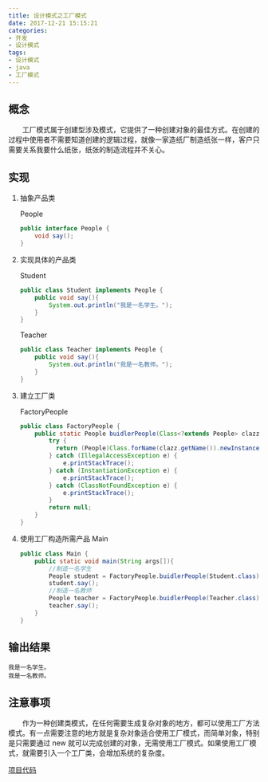```yaml
---
title: 设计模式之工厂模式
date: 2017-12-21 15:15:21
categories:
- 开发
- 设计模式
tags:
- 设计模式
- java
- 工厂模式
---
```

## 概念
　　工厂模式属于创建型涉及模式，它提供了一种创建对象的最佳方式。在创建的过程中使用者不需要知道创建的逻辑过程，就像一家造纸厂制造纸张一样，客户只需要关系我要什么纸张，纸张的制造流程并不关心。
<!--more-->
## 实现

 1. 抽象产品类 
    
    People
    ```java
    public interface People {
        void say();
    }
    ```

 2. 实现具体的产品类  
 
    Student
    ```java
    public class Student implements People {
        public void say(){
            System.out.println("我是一名学生。");
        }
    }
    ```
    Teacher
    ```java
    public class Teacher implements People {
        public void say(){
            System.out.println("我是一名教师。");
        }
    }
    ```

 3. 建立工厂类  
    
    FactoryPeople
    ```java
    public class FactoryPeople {
        public static People buidlerPeople(Class<?extends People> clazz){
            try {
              return (People)Class.forName(clazz.getName()).newInstance();
            } catch (IllegalAccessException e) {
                e.printStackTrace();
            } catch (InstantiationException e) {
                e.printStackTrace();
            } catch (ClassNotFoundException e) {
                e.printStackTrace();
            }
            return null;
        }
    }
    ```

 4. 使用工厂构造所需产品
    Main
    ```java
    public class Main {
        public static void main(String args[]){
            //制造一名学生
            People student = FactoryPeople.buidlerPeople(Student.class);
            student.say();
            //制造一名教师
            People teacher = FactoryPeople.buidlerPeople(Teacher.class);
            teacher.say();
        }
    }
    ```
    
## 输出结果  
    我是一名学生。
    我是一名教师。
## 注意事项
　　作为一种创建类模式，在任何需要生成复杂对象的地方，都可以使用工厂方法模式。有一点需要注意的地方就是复杂对象适合使用工厂模式，而简单对象，特别是只需要通过 new 就可以完成创建的对象，无需使用工厂模式。如果使用工厂模式，就需要引入一个工厂类，会增加系统的复杂度。
  
[项目代码](https://github.com/LItterBoy-GB/Design-Pattern)